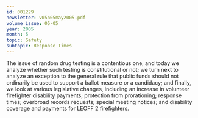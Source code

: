 ```yaml
---
id: 001229
newsletter: v05n05may2005.pdf
volume_issue: 05-05
year: 2005
month: 5
topic: Safety
subtopic: Response Times
---
```


The issue of random drug testing is a contentious one, and today we analyze whether such testing is constitutional or not; we turn next to analyze an exception to the general rule that public funds
should not ordinarily be used to support a ballot measure or a candidacy; and finally, we look at various legislative changes, including an increase in volunteer firefighter disability payments; protection from prorationing; response times; overbroad records requests; special meeting notices; and disability coverage and payments for LEOFF 2 firefighters.